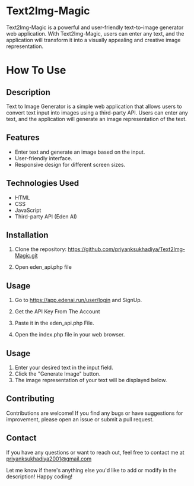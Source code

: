 # Text2Img-Magic
Text2Img-Magic is a powerful and user-friendly text-to-image generator web application. With Text2Img-Magic, users can enter any text, and the application will transform it into a visually appealing and creative image representation.


# How To Use

## Description

Text to Image Generator is a simple web application that allows users to convert text input into images using a third-party API. Users can enter any text, and the application will generate an image representation of the text.

## Features

- Enter text and generate an image based on the input.
- User-friendly interface.
- Responsive design for different screen sizes.

## Technologies Used

- HTML
- CSS
- JavaScript
- Third-party API (Eden AI)

## Installation

1. Clone the repository:
https://github.com/priyanksukhadiya/Text2Img-Magic.git

2. Open eden_api.php file 
## Usage

1. Go to https://app.edenai.run/user/login and SignUp.
2. Get the API Key From The Account
3. Paste it in the eden_api.php File.

4. Open the index.php file in your web browser.

## Usage

1. Enter your desired text in the input field.
2. Click the "Generate Image" button.
3. The image representation of your text will be displayed below.

## Contributing

Contributions are welcome! If you find any bugs or have suggestions for improvement, please open an issue or submit a pull request.

## Contact

If you have any questions or want to reach out, feel free to contact me at priyanksukhadiya2001@gmail.com


Let me know if there's anything else you'd like to add or modify in the description! Happy coding!
